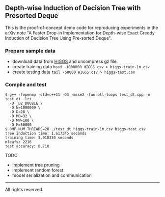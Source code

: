## Depth-wise Induction of Decision Tree with Presorted Deque

This is the proof-of-concept demo code for reproducing experiments in the arXiv note "A Faster Drop-in Implementation for Depth-wise Exact Greedy Induction of Decision Tree Using Pre-sorted Deque".


### Prepare sample data

- download data from [HIGGS](https://archive.ics.uci.edu/ml/datasets/HIGGS) and uncompress gz file.
- create training data `head -1000000 HIGGS.csv > higgs-train-1m.csv`
- create testing data `tail -50000 HIGGS.csv > higgs-test.csv`


### Compile and test

```
$ g++ -fopenmp -std=c++11 -O3 -msse2 -funroll-loops test_dt.cpp -o test_dt -lrt
  -D _D2_DOUBLE \
  -D N=1000000 \
  -D D=28 \
  -D MD=32 \
  -D MW=100 \
  -D M=50000
$ OMP_NUM_THREADS=28 ./test_dt higgs-train-1m.csv higgs-test.csv
tree induction time: 1.617345 seconds
training time: 3.018330 seconds
nleafs: 2216
test accuracy: 0.710
```

TODO

- implement tree pruning
- implement random forest
- model serialization and communication


----
All rights reserved.
